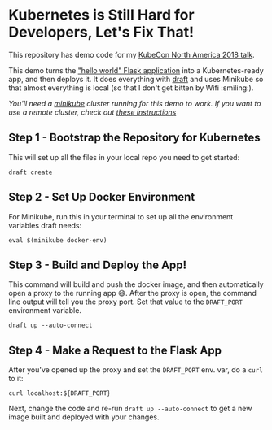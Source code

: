 # Kubernetes is Still Hard for Developers, Let's Fix That!

This repository has demo code for my [KubeCon North America 2018 talk](https://sched.co/GrTQ).

This demo turns the ["hello world" Flask application](http://flask.pocoo.org/) into a Kubernetes-ready app, and then deploys it. It does everything with [draft](https://draft.sh) and uses Minikube so that almost everything is local (so that I don't get bitten by Wifi :smiling:).

_You'll need a [minikube](https://kubernetes.io/docs/tasks/tools/install-minikube/) cluster running for this demo to work. If you want to use a remote cluster, check out [these instructions](https://github.com/Azure/draft/blob/master/docs/install-cloud.md)_

## Step 1 - Bootstrap the Repository for Kubernetes

This will set up all the files in your local repo you need to get started:

```console
draft create
```

## Step 2 - Set Up Docker Environment

For Minikube, run this in your terminal to set up all the environment variables draft needs:

```console
eval $(minikube docker-env)
```

## Step 3 - Build and Deploy the App!

This command will build and push the docker image, and then automatically open a proxy to the running app :smile:. After the proxy is open, the command line output will tell you the proxy port. Set that value to the `DRAFT_PORT` environment variable.

```console
draft up --auto-connect
```

## Step 4 - Make a Request to the Flask App

After you've opened up the proxy and set the `DRAFT_PORT` env. var, do a `curl` to it:

```console
curl localhost:${DRAFT_PORT}
```

Next, change the code and re-run `draft up --auto-connect` to get a new image built and deployed with your changes.
